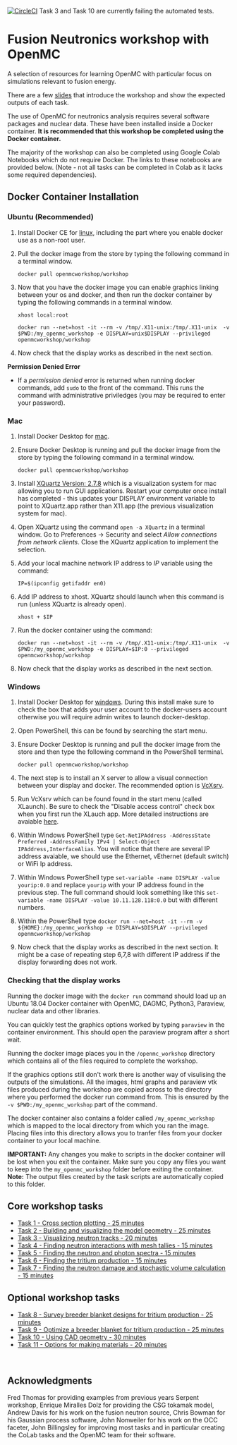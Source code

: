 
[![CircleCI](https://circleci.com/gh/ukaea/openmc_workshop.svg?style=svg)](https://circleci.com/gh/ukaea/openmc_workshop) Task 3 and Task 10  are currently failing the automated tests.

# Fusion Neutronics workshop with OpenMC
A selection of resources for learning OpenMC with particular focus on simulations relevant to fusion energy.

There are a few [slides](https://slides.com/openmc_workshop/neutronics_workshop) that introduce the workshop and show the expected outputs of each task.

The use of OpenMC for neutronics analysis requires several software packages and nuclear data. These have been installed inside a Docker container.
**It is recommended that this workshop be completed using the Docker container.**

The majority of the workshop can also be completed using Google Colab Notebooks which do not require Docker. The links to these notebooks are provided below. (Note - not all tasks can be completed in Colab as it lacks some required dependencies).

## Docker Container Installation

### Ubuntu (Recommended)

1. Install Docker CE for [linux](https://docs.docker.com/install/linux/docker-ce/ubuntu/), including the part where you enable docker use as a non-root user.

2. Pull the docker image from the store by typing the following command in a terminal window.

    ```docker pull openmcworkshop/workshop```

3. Now that you have the docker image you can enable graphics linking between your os and docker, and then run the docker container by typing the following commands in a terminal window.

    ```xhost local:root```

    ```docker run --net=host -it --rm -v /tmp/.X11-unix:/tmp/.X11-unix  -v $PWD:/my_openmc_workshop -e DISPLAY=unix$DISPLAY --privileged openmcworkshop/workshop```

4. Now check that the display works as described in the next section.

**Permission Denied Error**
- If a *permission denied* error is returned when running docker commands, add ```sudo``` to the front of the command. This runs the command with administrative priviledges (you may be required to enter your password).

### Mac

1. Install Docker Desktop for [mac](https://store.docker.com/editions/community/docker-ce-desktop-mac).

2. Ensure Docker Desktop is running and pull the docker image from the store by typing the following command in a terminal window.

    ```docker pull openmcworkshop/workshop```

2. Install [XQuartz Version: 2.7.8](https://www.xquartz.org/releases/XQuartz-2.7.8.html) which is a visualization system for mac allowing you to run GUI applications. Restart your computer once install has completed - this updates your DISPLAY environment variable to point to XQuartz.app rather than X11.app (the previous visualization system for mac).

3. Open XQuartz using the command ```open -a XQuartz``` in a terminal window. Go to Preferences -> Security and select *Allow connections from network clients*. Close the XQuartz application to implement the selection.

4. Add your local machine network IP address to *IP* variable using the command:

    ```IP=$(ipconfig getifaddr en0)```

5. Add IP address to xhost. XQuartz should launch when this command is run (unless XQuartz is already open).

    ```xhost + $IP```

6. Run the docker container using the command:

    ```docker run --net=host -it --rm -v /tmp/.X11-unix:/tmp/.X11-unix  -v $PWD:/my_openmc_workshop -e DISPLAY=$IP:0 --privileged openmcworkshop/workshop```

7. Now check that the display works as described in the next section.

### Windows

1. Install Docker Desktop for [windows](https://hub.docker.com/editions/community/docker-ce-desktop-windows). During this install make sure to check the box that adds your user account to the docker-users account otherwise you will require admin writes to launch docker-desktop.

2. Open PowerShell, this can be found by searching the start menu.

3. Ensure Docker Desktop is running and pull the docker image from the store and then type the following command in the PowerShell terminal.

    ```docker pull openmcworkshop/workshop```

4. The next step is to install an X server to allow a visual connection between your display and docker. The recommended option is [VcXsrv](https://sourceforge.net/projects/vcxsrv/).

5. Run VcXsrv which can be found found in the start menu (called XLaunch). Be sure to check the "Disable access control" check box when you first run the XLauch app. More detailed instructions are avaiable [here](https://dev.to/darksmile92/run-gui-app-in-linux-docker-container-on-windows-host-4kde).

6. Within Windows PowerShell type ```Get-NetIPAddress -AddressState Preferred -AddressFamily IPv4 | Select-Object IPAddress,InterfaceAlias```. You will notice that there are several IP address avaiable, we should use the Ethernet, vEthernet (default switch) or WiFi Ip address.

7. Within Windows PowerShell type ```set-variable -name DISPLAY -value yourip:0.0``` and replace ```yourip``` with your IP address found in the previous step. The full command should look something like this ```set-variable -name DISPLAY -value 10.11.128.118:0.0``` but with different numbers.

8. Within the PowerShell type ```docker run --net=host -it --rm -v ${HOME}:/my_openmc_workshop -e DISPLAY=$DISPLAY --privileged openmcworkshop/workshop```

9. Now check that the display works as described in the next section. It might be a case of repeating step 6,7,8 with different IP address if the display forwarding does not work.


### Checking that the display works

Running the docker image with the ```docker run``` command should load up an Ubuntu 18.04 Docker container with OpenMC, DAGMC, Python3, Paraview, nuclear data and other libraries.

You can quickly test the graphics options worked by typing ```paraview``` in the container environment. This should open the paraview program after a short wait.

Running the docker image places you in the ```/openmc_workshop``` directory which contains all of the files required to complete the workshop.

If the graphics options still don't work there is another way of visulising the outputs of the simulations. All the images, html graphs and paraview vtk files produced during the workshop are copied across to the directory where you performed the docker run command from. This is ensured by the ```-v $PWD:/my_openmc_workshop``` part of the command.

The docker container also contains a folder called ```/my_openmc_workshop``` which is mapped to the local directory from which you ran the image. Placing files into this directory allows you to tranfer files from your docker container to your local machine.


**IMPORTANT:** Any changes you make to scripts in the docker container will be lost when you exit the container. Make sure you copy any files you want to keep into the ```my_openmc_workshop``` folder before exiting the container. **Note:** The output files created by the task scripts are automatically copied to this folder.

## Core workshop tasks

- [Task 1 - Cross section plotting - 25 minutes](https://github.com/ukaea/openmc_workshop/tree/master/tasks/task_1)
- [Task 2 - Building and visualizing the model geometry - 25 minutes](https://github.com/ukaea/openmc_workshop/tree/master/tasks/task_2)
- [Task 3 - Visualizing neutron tracks - 20 minutes](https://github.com/ukaea/openmc_workshop/tree/master/tasks/task_3)
- [Task 4 - Finding neutron interactions with mesh tallies - 15 minutes](https://github.com/ukaea/openmc_workshop/tree/master/tasks/task_4)
- [Task 5 - Finding the neutron and photon spectra - 15 minutes](https://github.com/ukaea/openmc_workshop/tree/master/tasks/task_5)
- [Task 6 - Finding the tritium production - 15 minutes](https://github.com/ukaea/openmc_workshop/tree/master/tasks/task_6)
- [Task 7 - Finding the neutron damage and stochastic volume calculation - 15 minutes](https://github.com/ukaea/openmc_workshop/tree/master/tasks/task_7)

## Optional workshop tasks

- [Task 8 - Survey breeder blanket designs for tritium production - 25 minutes](https://github.com/ukaea/openmc_workshop/tree/master/tasks/task_8)
- [Task 9 - Optimize a breeder blanket for tritium production - 25 minutes](https://github.com/ukaea/openmc_workshop/tree/master/tasks/task_9)
- [Task 10 - Using CAD geometry - 30 minutes](https://github.com/ukaea/openmc_workshop/tree/master/tasks/task_10)
- [Task 11 - Options for making materials - 20 minutes](https://github.com/ukaea/openmc_workshop/tree/master/tasks/task_11)

&ensp;

## Acknowledgments
Fred Thomas for providing examples from previous years Serpent workshop,
Enrique Miralles Dolz for providing the CSG tokamak model, Andrew Davis for his work on the fusion neutron source, Chris Bowman for his Gaussian process software, John Nonweiler for his work on the OCC faceter, John Billingsley for improving most tasks and in particular creating the CoLab tasks and the OpenMC team for their software.

